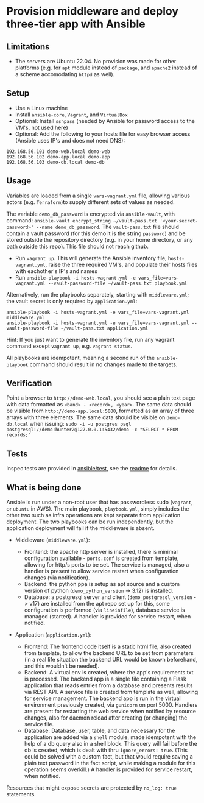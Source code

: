 # Provision middleware and deploy three-tier app with Ansible

## Limitations

- The servers are Ubuntu 22.04. No provision was made for other platforms (e.g. for `apt` module instead of `package`, and `apache2` instead of a scheme accomodating `httpd` as well).

## Setup

- Use a Linux machine
- Install `ansible-core`, `Vagrant`, and `VirtualBox`
- Optional: Install `sshpass` (needed by Ansible for password access to the VM's, not used here)
- Optional: Add the following to your hosts file for easy browser access (Ansible uses IP's and does not need DNS):

``` shell
192.168.56.101 demo-web.local demo-web
192.168.56.102 demo-app.local demo-app
192.168.56.103 demo-db.local demo-db
```

## Usage

Variables are loaded from a single `vars-vagrant.yml` file, allowing various actors (e.g. `Terraform`)to supply different sets of values as needed.

The variable `demo_db_password` is encrypted via `ansible-vault`, with command: `ansible-vault encrypt_string ~/vault-pass.txt '<your-secret-password>' --name demo_db_password`. The `vault-pass.txt` file should contain a vault password (for this demo it is the string `password`) and be stored outside the repository directory (e.g. in your home directory, or any path outside this repo). This file should not reach github.

- Run `vagrant up`. This will generate the Ansible inventory file, `hosts-vagrant.yml`, raise the three required VM's, and populate their hosts files with eachother's IP's and names
- Run `ansible-playbook -i hosts-vagrant.yml -e vars_file=vars-vagrant.yml --vault-password-file ~/vault-pass.txt playbook.yml`

Alternatively, run the playbooks separately, starting with `middleware.yml`; the vault secret is only required by `application.yml`:

``` shell
ansible-playbook -i hosts-vagrant.yml -e vars_file=vars-vagrant.yml middleware.yml
ansible-playbook -i hosts-vagrant.yml -e vars_file=vars-vagrant.yml --vault-password-file ~/vault-pass.txt application.yml
```

Hint: If you just want to generate the inventory file, run any vagrant command except `vagrant up`, e.g. `vagrant status`.

All playbooks are idempotent, meaning a second run of the `ansible-playbook` command should result in no changes made to the targets.

## Verification

Point a browser to `http://demo-web.local`, you should see a plain text page with data formatted as `<band> - <record>, <year>`.
The same data should be visible from `http://demo-app.local:5000`, formatted as an array of three arrays with three elements.
The same data should be visible on `demo-db.local` when issuing: `sudo -i -u postgres psql postgresql://demo:hunter2@127.0.0.1:5432/demo -c "SELECT * FROM records;"`

## Tests

Inspec tests are provided in [ansible/test](./test), see the [readme](./test/README.md) for details.

## What is being done

Ansible is run under a non-root user that has passwordless sudo (`vagrant`, or `ubuntu` in AWS). The main playbook, `playbook.yml`, simply includes the other two such as infra operations are kept separate from application deployment. The two playbooks can be run independently, but the application deployment will fail if the middleware is absent.

- Middleware (`middleware.yml`):

  - Frontend: the apache http server is installed, there is minimal configuration available - `ports.conf` is created from template, allowing for http/s ports to be set. The service is managed, also a handler is present to allow service restart when configuration changes (via notification).
  - Backend: the python ppa is setup as apt source and a custom version of python (`demo_python_version` -> 3.12) is installed.
  - Database: a postgresql server and client (`demo_postgresql_version` -> v17) are installed from the apt repo set up for this, some configuration is performed (via `lineinfile`), database service is managed (started). A handler is provided for service restart, when notified.

- Application (`application.yml`):

  - Frontend: The frontend code itself is a static html file, also created from template, to allow the backend URL to be set from parameters (in a real life situation the backend URL would be known beforehand, and this wouldn't be needed).
  - Backend: A virtual env is created, where the app's requirements.txt is processed. The backend app is a single file containing a Flask application that reads entries from a database and presents results via REST API. A service file is created from template as well, allowing for service management. The backend app is run in the virtual environment previously created, via `gunicorn` on port 5000. Handlers are present for restarting the web service when notified by resource changes, also for daemon reload after creating (or changing) the service file.
  - Database: Database, user, table, and data necessary for the application are added via a `shell` module, made idempotent with the help of a db query also in a shell block. This query will fail before the db is created, which is dealt with thru `ignore_errors: true`. (This could be solved with a custom fact, but that would require saving a plain text password in the fact script, while making a module for this operation seems overkill.) A handler is provided for service restart, when notified.

Resources that might expose secrets are protected by `no_log: true` statements.
